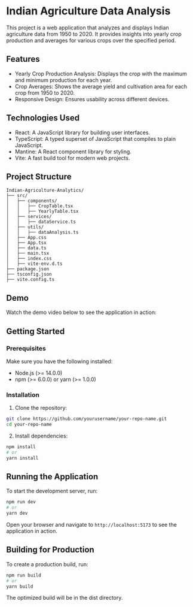 # Indian Agriculture Data Analysis

This project is a web application that analyzes and displays Indian agriculture data from 1950 to 2020. It provides insights into yearly crop production and averages for various crops over the specified period.

## Features
- Yearly Crop Production Analysis: Displays the crop with the maximum and minimum production for each year.
- Crop Averages: Shows the average yield and cultivation area for each crop from 1950 to 2020.
- Responsive Design: Ensures usability across different devices.

## Technologies Used
- React: A JavaScript library for building user interfaces.
- TypeScript: A typed superset of JavaScript that compiles to plain JavaScript.
- Mantine: A React component library for styling.
- Vite: A fast build tool for modern web projects.

## Project Structure
```
Indian-Agriculture-Analytics/
├── src/
│   ├── components/
│   │   ├── CropTable.tsx
│   │   ├── YearlyTable.tsx
│   ├── services/
│   │   ├── dataService.ts
│   ├── utils/
│   │   ├── dataAnalysis.ts
│   ├── App.css
│   ├── App.tsx
│   ├── data.ts
│   ├── main.tsx
│   ├── index.css
│   ├── vite-env.d.ts
├── package.json
├── tsconfig.json
├── vite.config.ts
```

## Demo
Watch the demo video below to see the application in action:



## Getting Started
### Prerequisites
Make sure you have the following installed:

- Node.js (>= 14.0.0)
- npm (>= 6.0.0) or yarn (>= 1.0.0)
### Installation
1. Clone the repository:
```bash
git clone https://github.com/yourusername/your-repo-name.git
cd your-repo-name
```
2. Install dependencies:
```bash
npm install
# or
yarn install
```

## Running the Application
To start the development server, run:
```bash
npm run dev
# or
yarn dev
```
Open your browser and navigate to `http://localhost:5173` to see the application in action.

## Building for Production
To create a production build, run:
```bash
npm run build
# or
yarn build
```

The optimized build will be in the dist directory.


